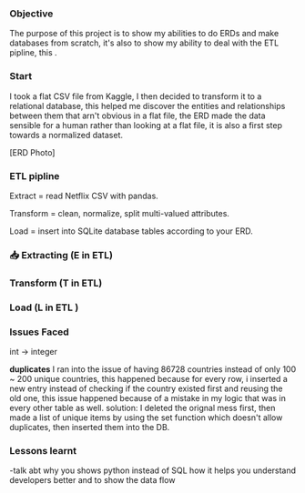### Objective

The purpose of this project is to show my abilities to do ERDs and make databases from scratch, it's also to show my ability to deal with the ETL pipline, this .

### Start

I took a flat CSV file from Kaggle, I then decided to transform it to a relational database, this helped me discover the entities and relationships between them that arn't obvious in a flat file, the ERD made the data sensible for a human rather than looking at a flat file, it is also a first step towards a normalized dataset.

[ERD Photo]

<!-- not just abt erd , it's also about ETL pipelines -->

### ETL pipline

Extract = read Netflix CSV with pandas.

Transform = clean, normalize, split multi-valued attributes.

Load = insert into SQLite database tables according to your ERD.

### 📥 Extracting (E in ETL)

### Transform (T in ETL)

### Load (L in ETL )

### Issues Faced

int -> integer

**duplicates**
I ran into the issue of having 86728 countries instead of only 100 ~ 200 unique countries, this happened because for every row, i inserted a new entry instead of checking if the country existed first and reusing the old one, this issue happened because of a mistake in my logic that was in every other table as well.
solution:
I deleted the orignal mess first, then made a list of unique items by using the set function which doesn't allow duplicates, then inserted them into the DB.

### Lessons learnt

-talk abt why you shows python instead of SQL
how it helps you understand developers better and to show the data flow
